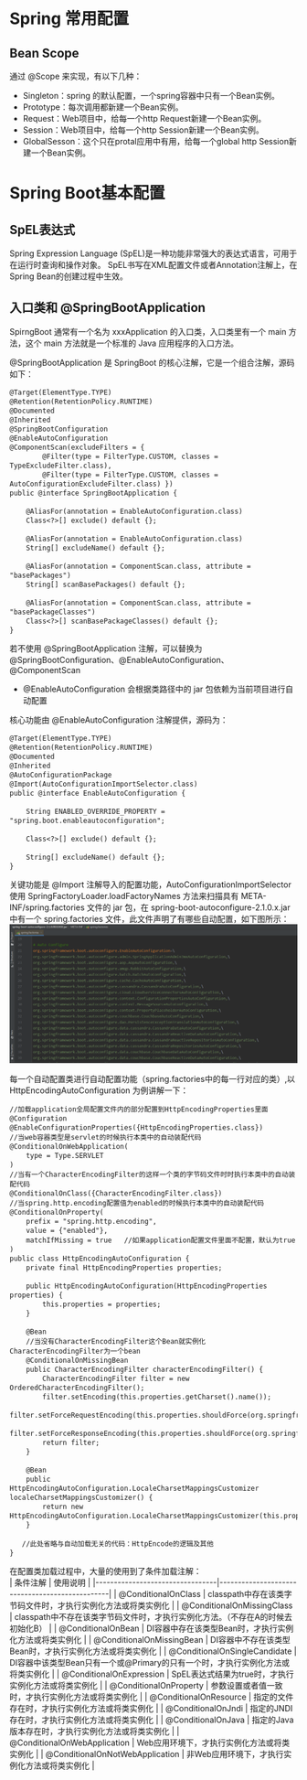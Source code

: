 # Spring 常用配置
## Bean Scope
通过 @Scope 来实现，有以下几种：
* Singleton：spring 的默认配置，一个spring容器中只有一个Bean实例。
* Prototype：每次调用都新建一个Bean实例。
* Request：Web项目中，给每一个http Request新建一个Bean实例。
* Session：Web项目中，给每一个http Session新建一个Bean实例。
* GlobalSesson：这个只在protal应用中有用，给每一个global http Session新建一个Bean实例。


# Spring Boot基本配置
## SpEL表达式
Spring Expression Language (SpEL)是一种功能非常强大的表达式语言，可用于在运行时查询和操作对象。 SpEL书写在XML配置文件或者Annotation注解上，在Spring Bean的创建过程中生效。  


## 入口类和 @SpringBootApplication
SpirngBoot 通常有一个名为 xxxApplication 的入口类，入口类里有一个 main 方法，这个 main 方法就是一个标准的 Java 应用程序的入口方法。

@SpringBootApplication 是 SpringBoot 的核心注解，它是一个组合注解，源码如下：  
```
@Target(ElementType.TYPE)
@Retention(RetentionPolicy.RUNTIME)
@Documented
@Inherited
@SpringBootConfiguration
@EnableAutoConfiguration
@ComponentScan(excludeFilters = {
		@Filter(type = FilterType.CUSTOM, classes = TypeExcludeFilter.class),
		@Filter(type = FilterType.CUSTOM, classes = AutoConfigurationExcludeFilter.class) })
public @interface SpringBootApplication {

	@AliasFor(annotation = EnableAutoConfiguration.class)
	Class<?>[] exclude() default {};

	@AliasFor(annotation = EnableAutoConfiguration.class)
	String[] excludeName() default {};

	@AliasFor(annotation = ComponentScan.class, attribute = "basePackages")
	String[] scanBasePackages() default {};

	@AliasFor(annotation = ComponentScan.class, attribute = "basePackageClasses")
	Class<?>[] scanBasePackageClasses() default {};
}
```
若不使用 @SpringBootApplication 注解，可以替换为 @SpringBootConfiguration、@EnableAutoConfiguration、@ComponentScan  

* @EnableAutoConfiguration 会根据类路径中的 jar 包依赖为当前项目进行自动配置

核心功能由 @EnableAutoConfiguration 注解提供，源码为：  
```
@Target(ElementType.TYPE)
@Retention(RetentionPolicy.RUNTIME)
@Documented
@Inherited
@AutoConfigurationPackage
@Import(AutoConfigurationImportSelector.class)
public @interface EnableAutoConfiguration {

	String ENABLED_OVERRIDE_PROPERTY = "spring.boot.enableautoconfiguration";

	Class<?>[] exclude() default {};

	String[] excludeName() default {};
}
```
关键功能是 @Import 注解导入的配置功能，AutoConfigurationImportSelector 使用 SpringFactoryLoader.loadFactoryNames 方法来扫描具有 META-INF/spring.factories 文件的 jar 包，在 spring-boot-autoconfigure-2.1.0.x.jar 中有一个 spring.factories 文件，此文件声明了有哪些自动配置，如下图所示：  
![](https://github.com/JianMin-Xie/Learning-Note/blob/master/pic/spring.factories文件.jpg)  

每一个自动配置类进行自动配置功能（spring.factories中的每一行对应的类）,以 HttpEncodingAutoConfiguration 为例讲解一下：  
```
//加载application全局配置文件内的部分配置到HttpEncodingProperties里面
@Configuration
@EnableConfigurationProperties({HttpEncodingProperties.class}) 
//当web容器类型是servlet的时候执行本类中的自动装配代码
@ConditionalOnWebApplication(
    type = Type.SERVLET
)
//当有一个CharacterEncodingFilter的这样一个类的字节码文件时时执行本类中的自动装配代码
@ConditionalOnClass({CharacterEncodingFilter.class})
//当spring.http.encoding配置值为enabled的时候执行本类中的自动装配代码
@ConditionalOnProperty(
    prefix = "spring.http.encoding",
    value = {"enabled"},
    matchIfMissing = true   //如果application配置文件里面不配置，默认为true
)
public class HttpEncodingAutoConfiguration {
    private final HttpEncodingProperties properties;

    public HttpEncodingAutoConfiguration(HttpEncodingProperties properties) {
        this.properties = properties;
    }

    @Bean
    //当没有CharacterEncodingFilter这个Bean就实例化CharacterEncodingFilter为一个bean
    @ConditionalOnMissingBean
    public CharacterEncodingFilter characterEncodingFilter() {
        CharacterEncodingFilter filter = new OrderedCharacterEncodingFilter();
        filter.setEncoding(this.properties.getCharset().name());
        filter.setForceRequestEncoding(this.properties.shouldForce(org.springframework.boot.autoconfigure.http.HttpEncodingProperties.Type.REQUEST));
        filter.setForceResponseEncoding(this.properties.shouldForce(org.springframework.boot.autoconfigure.http.HttpEncodingProperties.Type.RESPONSE));
        return filter;
    }

    @Bean
    public HttpEncodingAutoConfiguration.LocaleCharsetMappingsCustomizer localeCharsetMappingsCustomizer() {
        return new HttpEncodingAutoConfiguration.LocaleCharsetMappingsCustomizer(this.properties);
    }
    
   //此处省略与自动加载无关的代码：HttpEncode的逻辑及其他
}
```
在配置类加载过程中，大量的使用到了条件加载注解：  
| 条件注解                            | 使用说明                                           |
|---------------------------------|------------------------------------------------|
| @ConditionalOnClass             | classpath中存在该类字节码文件时，才执行实例化方法或将类实例化            |
| @ConditionalOnMissingClass      | classpath中不存在该类字节码文件时，才执行实例化方法。（不存在A的时候去初始化B）  |
| @ConditionalOnBean              | DI容器中存在该类型Bean时，才执行实例化方法或将类实例化                 |
| @ConditionalOnMissingBean       | DI容器中不存在该类型Bean时，才执行实例化方法或将类实例化                |
| @ConditionalOnSingleCandidate   | DI容器中该类型Bean只有一个或@Primary的只有一个时，才执行实例化方法或将类实例化 |
| @ConditionalOnExpression        | SpEL表达式结果为true时，才执行实例化方法或将类实例化                 |
| @ConditionalOnProperty          | 参数设置或者值一致时，才执行实例化方法或将类实例化                      |
| @ConditionalOnResource          | 指定的文件存在时，才执行实例化方法或将类实例化                        |
| @ConditionalOnJndi              | 指定的JNDI存在时，才执行实例化方法或将类实例化                      |
| @ConditionalOnJava              | 指定的Java版本存在时，才执行实例化方法或将类实例化                    |
| @ConditionalOnWebApplication    | Web应用环境下，才执行实例化方法或将类实例化                        |
| @ConditionalOnNotWebApplication | 非Web应用环境下，才执行实例化方法或将类实例化                       |






